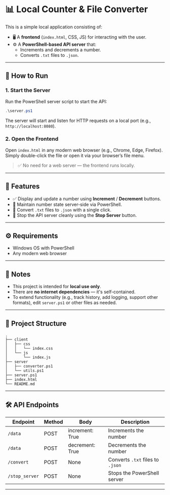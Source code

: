 # 📊 Local Counter & File Converter

This is a simple local application consisting of:

- 🖥️ A **frontend** (`index.html`, CSS, JS) for interacting with the user.
- ⚙️ A **PowerShell-based API server** that:
  - Increments and decrements a number.
  - Converts `.txt` files to `.json`.

---

## 🚀 How to Run

### 1. Start the Server

Run the PowerShell server script to start the API:

```powershell
.\server.ps1
```

The server will start and listen for HTTP requests on a local port (e.g., `http://localhost:8080`).

### 2. Open the Frontend

Open `index.html` in any modern web browser (e.g., Chrome, Edge, Firefox).  
Simply double-click the file or open it via your browser’s file menu.

> ✅ No need for a web server — the frontend runs locally.

---

## 🧠 Features

- ✅ Display and update a number using **Increment** / **Decrement** buttons.
- 🔁 Maintain number state server-side via PowerShell.
- 🔄 Convert `.txt` files to `.json` with a single click.
- 🛑 Stop the API server cleanly using the **Stop Server** button.

---

## ⚙️ Requirements

- Windows OS with PowerShell
- Any modern web browser

---

## 📌 Notes

- This project is intended for **local use only**.
- There are **no internet dependencies** — it's self-contained.
- To extend functionality (e.g., track history, add logging, support other formats), edit `server.ps1` or other files as needed.

---

## 📂 Project Structure

```
.
├── client
│   ├── css
│   │   └── index.css
│   └── js
│       └── index.js
├── server
│   ├── converter.ps1
│   └── utils.ps1
├── server.ps1
├── index.html
└── README.md
```

---

## 🛠 API Endpoints

| Endpoint       | Method | Body            | Description                      |
| -------------- | ------ | --------------- | -------------------------------- |
| `/data`        | POST   | increment: True | Increments the number            |
| `/data`        | POST   | decrement: True | Decrements the number            |
| `/convert`     | POST   | None            | Converts `.txt` files to `.json` |
| `/stop_server` | POST   | None            | Stops the PowerShell server      |

---
